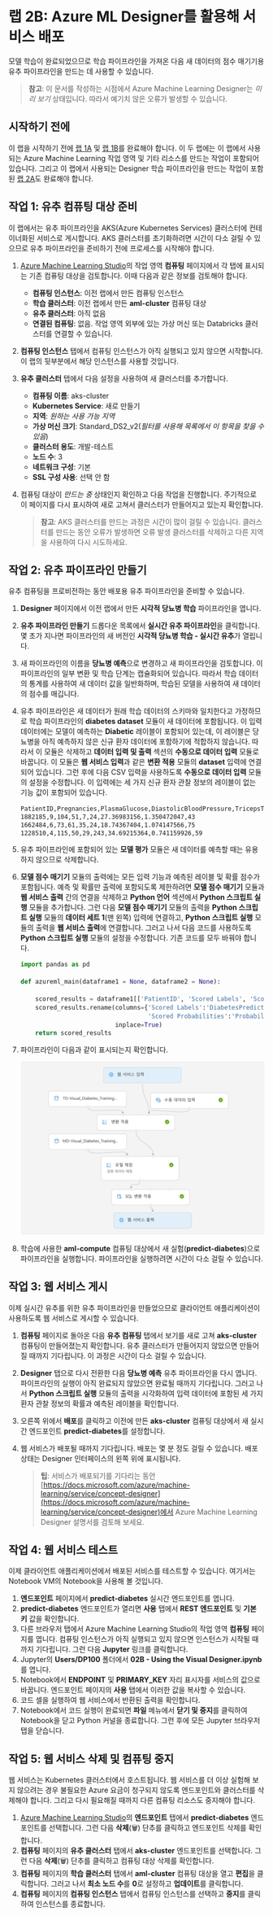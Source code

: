 ﻿# 랩 2B: Azure ML Designer를 활용해 서비스 배포

모델 학습이 완료되었으므로 학습 파이프라인을 가져온 다음 새 데이터의 점수 매기기용 유추 파이프라인을 만드는 데 사용할 수 있습니다.

> **참고**: 이 문서를 작성하는 시점에서 Azure Machine Learning Designer는 *미리 보기* 상태입니다. 따라서 예기치 않은 오류가 발생할 수 있습니다.

## 시작하기 전에

이 랩을 시작하기 전에 [랩 1A](Lab01A.md) 및 [랩 1B](Lab01B.md)를 완료해야 합니다. 이 두 랩에는 이 랩에서 사용되는 Azure Machine Learning 작업 영역 및 기타 리소스를 만드는 작업이 포함되어 있습니다. 그리고 이 랩에서 사용되는 Designer 학습 파이프라인을 만드는 작업이 포함된 [랩 2A](Lab02A.md)도 완료해야 합니다.

## 작업 1: 유추 컴퓨팅 대상 준비

이 랩에서는 유추 파이프라인을 AKS(Azure Kubernetes Services) 클러스터에 컨테이너화된 서비스로 게시합니다. AKS 클러스터를 초기화하려면 시간이 다소 걸릴 수 있으므로 유추 파이프라인을 준비하기 전에 프로세스를 시작해야 합니다.

1. [Azure Machine Learning Studio](https://ml.azure.com)의 작업 영역 **컴퓨팅** 페이지에서 각 탭에 표시되는 기존 컴퓨팅 대상을 검토합니다. 이때 다음과 같은 정보를 검토해야 합니다.
    * **컴퓨팅 인스턴스**: 이전 랩에서 만든 컴퓨팅 인스턴스
    * **학습 클러스터**: 이전 랩에서 만든 **aml-cluster** 컴퓨팅 대상
    * **유추 클러스터**: 아직 없음
    * **연결된 컴퓨팅**: 없음. 작업 영역 외부에 있는 가상 머신 또는 Databricks 클러스터를 연결할 수 있습니다.

2. **컴퓨팅 인스턴스** 탭에서 컴퓨팅 인스턴스가 아직 실행되고 있지 않으면 시작합니다. 이 랩의 뒷부분에서 해당 인스턴스를 사용할 것입니다.

3. **유추 클러스터** 탭에서 다음 설정을 사용하여 새 클러스터를 추가합니다.
    * **컴퓨팅 이름**: aks-cluster
    * **Kubernetes Service**: 새로 만들기
    * **지역**: *원하는 사용 가능 지역*
    * **가상 머신 크기**: Standard_DS2_v2(*필터를 사용해 목록에서 이 항목을 찾을 수 있음*)
    * **클러스터 용도**: 개발-테스트
    * **노드 수**: 3
    * **네트워크 구성**: 기본
    * **SSL 구성 사용**: 선택 안 함

4. 컴퓨팅 대상이 *만드는 중* 상태인지 확인하고 다음 작업을 진행합니다. 주기적으로 이 페이지를 다시 표시하여 새로 고쳐서 클러스터가 만들어지고 있는지 확인합니다.

    > **참고**: AKS 클러스터를 만드는 과정은 시간이 많이 걸릴 수 있습니다. 클러스터를 만드는 동안 오류가 발생하면 오류 발생 클러스터를 삭제하고 다른 지역을 사용하여 다시 시도하세요.

## 작업 2: 유추 파이프라인 만들기

유추 컴퓨팅을 프로비전하는 동안 배포용 유추 파이프라인을 준비할 수 있습니다.

1. **Designer** 페이지에서 이전 랩에서 만든 **시각적 당뇨병 학습** 파이프라인을 엽니다.
2. **유추 파이프라인 만들기** 드롭다운 목록에서 **실시간 유추 파이프라인**을 클릭합니다. 몇 초가 지나면 파이프라인의 새 버전인 **시각적 당뇨병 학습 - 실시간 유추**가 열립니다.
3. 새 파이프라인의 이름을 **당뇨병 예측**으로 변경하고 새 파이프라인을 검토합니다. 이 파이프라인의 일부 변환 및 학습 단계는 캡슐화되어 있습니다. 따라서 학습 데이터의 통계를 사용하여 새 데이터 값을 일반화하며, 학습된 모델을 사용하여 새 데이터의 점수를 매깁니다.
4. 유추 파이프라인은 새 데이터가 원래 학습 데이터의 스키마와 일치한다고 가정하므로 학습 파이프라인의 **diabetes dataset** 모듈이 새 데이터에 포함됩니다. 이 입력 데이터에는 모델이 예측하는 **Diabetic** 레이블이 포함되어 있는데, 이 레이블은 당뇨병을 아직 예측하지 않은 신규 환자 데이터에 포함하기에 적합하지 않습니다. 따라서 이 모듈은 삭제하고 **데이터 입력 및 출력** 섹션의 **수동으로 데이터 입력** 모듈로 바꿉니다. 이 모듈은 **웹 서비스 입력**과 같은 **변환 적용** 모듈의 **dataset** 입력에 연결되어 있습니다. 그런 후에 다음 CSV 입력을 사용하도록 **수동으로 데이터 입력** 모듈의 설정을 수정합니다. 이 입력에는 세 가지 신규 환자 관찰 정보의 레이블이 없는 기능 값이 포함되어 있습니다.

    ```CSV
    PatientID,Pregnancies,PlasmaGlucose,DiastolicBloodPressure,TricepsThickness,SerumInsulin,BMI,DiabetesPedigree,Age
    1882185,9,104,51,7,24,27.36983156,1.350472047,43
    1662484,6,73,61,35,24,18.74367404,1.074147566,75
    1228510,4,115,50,29,243,34.69215364,0.741159926,59
    ```

5. 유추 파이프라인에 포함되어 있는 **모델 평가** 모듈은 새 데이터를 예측할 때는 유용하지 않으므로 삭제합니다.
6. **모델 점수 매기기** 모듈의 출력에는 모든 입력 기능과 예측된 레이블 및 확률 점수가 포함됩니다. 예측 및 확률만 출력에 포함되도록 제한하려면 **모델 점수 매기기** 모듈과 **웹 서비스 출력** 간의 연결을 삭제하고 **Python 언어** 섹션에서 **Python 스크립트 실행** 모듈을 추가합니다. 그런 다음 **모델 점수 매기기** 모듈의 출력을 **Python 스크립트 실행** 모듈의 **데이터 세트 1**(맨 왼쪽) 입력에 연결하고, **Python 스크립트 실행** 모듈의 출력을 **웹 서비스 출력**에 연결합니다. 그러고 나서 다음 코드를 사용하도록 **Python 스크립트 실행** 모듈의 설정을 수정합니다. 기존 코드를 모두 바꿔야 합니다.

    ```Python
    import pandas as pd

    def azureml_main(dataframe1 = None, dataframe2 = None):

        scored_results = dataframe1[['PatientID', 'Scored Labels', 'Scored Probabilities']]
        scored_results.rename(columns={'Scored Labels':'DiabetesPrediction',
                                       'Scored Probabilities':'Probability'},
                              inplace=True)
        return scored_results


    ```

7. 파이프라인이 다음과 같이 표시되는지 확인합니다.

    ![시각적 유추 파이프라인](images/visual-inference.jpg)

8. 학습에 사용한 **aml-compute** 컴퓨팅 대상에서 새 실험(**predict-diabetes**)으로 파이프라인을 실행합니다. 파이프라인을 실행하려면 시간이 다소 걸릴 수 있습니다.

## 작업 3: 웹 서비스 게시

이제 실시간 유추를 위한 유추 파이프라인을 만들었으므로 클라이언트 애플리케이션이 사용하도록 웹 서비스로 게시할 수 있습니다.

1. **컴퓨팅** 페이지로 돌아온 다음 **유추 컴퓨팅** 탭에서 보기를 새로 고쳐 **aks-cluster** 컴퓨팅이 만들어졌는지 확인합니다. 유추 클러스터가 만들어지지 않았으면 만들어질 때까지 기다립니다. 이 과정은 시간이 다소 걸릴 수 있습니다.
2. **Designer** 탭으로 다시 전환한 다음 **당뇨병 예측** 유추 파이프라인을 다시 엽니다. 파이프라인의 실행이 아직 완료되지 않았으면 완료될 때까지 기다립니다. 그러고 나서 **Python 스크립트 실행** 모듈의 출력을 시각화하여 입력 데이터에 포함된 세 가지 환자 관찰 정보의 확률과 예측된 레이블을 확인합니다.
3. 오른쪽 위에서 **배포**를 클릭하고 이전에 만든 **aks-cluster** 컴퓨팅 대상에서 새 실시간 엔드포인트 **predict-diabetes**를 설정합니다.
4. 웹 서비스가 배포될 때까지 기다립니다. 배포는 몇 분 정도 걸릴 수 있습니다. 배포 상태는 Designer 인터페이스의 왼쪽 위에 표시됩니다.

    > **팁**: 서비스가 배포되기를 기다리는 동안 [https://docs.microsoft.com/azure/machine-learning/service/concept-designer](https://docs.microsoft.com/azure/machine-learning/service/concept-designer)에서 Azure Machine Learning Designer 설명서를 검토해 보세요.

## 작업 4: 웹 서비스 테스트

이제 클라이언트 애플리케이션에서 배포된 서비스를 테스트할 수 있습니다. 여기서는 Notebook VM의 Notebook을 사용해 볼 것입니다.

1. **엔드포인트** 페이지에서 **predict-diabetes** 실시간 엔드포인트를 엽니다.
2. **predict-diabetes** 엔드포인트가 열리면 **사용** 탭에서 **REST 엔드포인트** 및 **기본 키** 값을 확인합니다.
3. 다른 브라우저 탭에서 Azure Machine Learning Studio의 작업 영역 **컴퓨팅** 페이지를 엽니다. 컴퓨팅 인스턴스가 아직 실행되고 있지 않으면 인스턴스가 시작될 때까지 기다립니다. 그런 다음 **Jupyter** 링크를 클릭합니다.
4. Jupyter의 **Users/DP100** 폴더에서 **02B - Using the Visual Designer.ipynb**를 엽니다.
5. Notebook에서 **ENDPOINT** 및 **PRIMARY_KEY** 자리 표시자를 서비스의 값으로 바꿉니다. 엔드포인트 페이지의 **사용** 탭에서 이러한 값을 복사할 수 있습니다.
6. 코드 셀을 실행하여 웹 서비스에서 반환된 출력을 확인합니다.
7. Notebook에서 코드 실행이 완료되면 **파일** 메뉴에서 **닫기 및 중지**를 클릭하여 Notebook을 닫고 Python 커널을 종료합니다. 그런 후에 모든 Jupyter 브라우저 탭을 닫습니다.

## 작업 5: 웹 서비스 삭제 및 컴퓨팅 중지

웹 서비스는 Kubernetes 클러스터에서 호스트됩니다. 웹 서비스를 더 이상 실험해 보지 않으려는 경우 불필요한 Azure 요금이 청구되지 않도록 엔드포인트와 클러스터를 삭제해야 합니다. 그리고 다시 필요해질 때까지 다른 컴퓨팅 리소스도 중지해야 합니다.

1. [Azure Machine Learning Studio](https://ml.azure.com)의 **엔드포인트** 탭에서 **predict-diabetes** 엔드포인트를 선택합니다. 그런 다음 **삭제**(&#128465;) 단추를 클릭하고 엔드포인트 삭제를 확인합니다.
2. **컴퓨팅** 페이지의 **유추 클러스터** 탭에서 **aks-cluster** 엔드포인트를 선택합니다. 그런 다음 **삭제**(&#128465;) 단추를 클릭하고 컴퓨팅 대상 삭제를 확인합니다.
3. **컴퓨팅** 페이지의 **학습 클러스터** 탭에서 **aml-cluster** 컴퓨팅 대상을 열고 **편집**을 클릭합니다. 그러고 나서 **최소 노드 수**를 **0**로 설정하고 **업데이트**를 클릭합니다.
4. **컴퓨팅** 페이지의 **컴퓨팅 인스턴스** 탭에서 컴퓨팅 인스턴스를 선택하고 **중지**를 클릭하여 인스턴스를 종료합니다.
